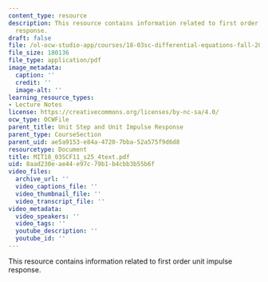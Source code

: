 ```yaml
---
content_type: resource
description: This resource contains information related to first order unit impulse
  response.
draft: false
file: /ol-ocw-studio-app/courses/18-03sc-differential-equations-fall-2011/8aad230eae44e97c79b1b4cbb3b55b6f_MIT18_03SCF11_s25_4text.pdf
file_size: 180136
file_type: application/pdf
image_metadata:
  caption: ''
  credit: ''
  image-alt: ''
learning_resource_types:
- Lecture Notes
license: https://creativecommons.org/licenses/by-nc-sa/4.0/
ocw_type: OCWFile
parent_title: Unit Step and Unit Impulse Response
parent_type: CourseSection
parent_uid: ae5a9153-e84a-4720-7bba-52a575f9d6d8
resourcetype: Document
title: MIT18_03SCF11_s25_4text.pdf
uid: 8aad230e-ae44-e97c-79b1-b4cbb3b55b6f
video_files:
  archive_url: ''
  video_captions_file: ''
  video_thumbnail_file: ''
  video_transcript_file: ''
video_metadata:
  video_speakers: ''
  video_tags: ''
  youtube_description: ''
  youtube_id: ''
---
```

This resource contains information related to first order unit impulse response.
